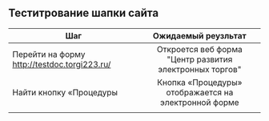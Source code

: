 ## Теститрование шапки сайта
| Шаг           | Ожидаемый реузльтат            | 
| -------------                                  |:------------------:                                      | 
| Перейти на форму http://testdoc.torgi223.ru/   | Откроется веб форма "Центр развития электронных торгов"  | 
| Найти кнопку «Процедуры                        | Кнопка «Процедуры» отображается на  электронной форме    |
|                                                |    
